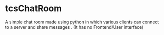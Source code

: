 # tcsChatRoom
A simple chat room made using python in which various clients can connect to a server and share messages . 
(It has no Frontend/User interface)
